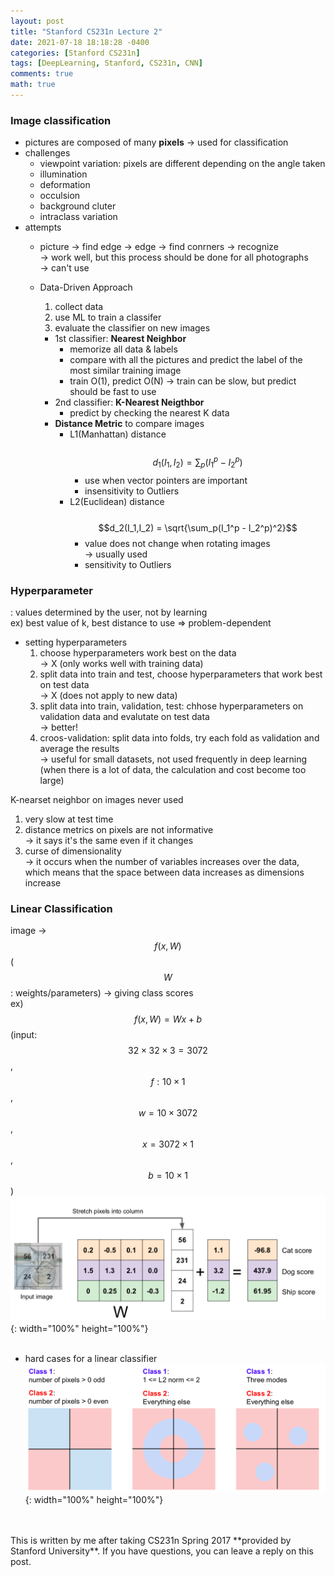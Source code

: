 ```yaml
---
layout: post
title: "Stanford CS231n Lecture 2"
date: 2021-07-18 18:18:28 -0400
categories: [Stanford CS231n]
tags: [DeepLearning, Stanford, CS231n, CNN]
comments: true
math: true
---
```


### Image classification
- pictures are composed of many **pixels** -> used for classification
- challenges
    - viewpoint variation: pixels are different depending on the angle taken
    - illumination
    - deformation
    - occulsion
    - background cluter
    - intraclass variation
- attempts
    - picture -> find edge -> edge -> find conrners -> recognize<br/>
      -> work well, but this process should be done for all photographs<br/>
      -> can't use
    - Data-Driven Approach
        1. collect data
        2. use ML to train a classifer
        3. evaluate the classifier on new images

        - 1st classifier: **Nearest Neighbor**
            - memorize all data & labels
            - compare with all the pictures and predict the label of the most similar training image
            - train O(1), predict O(N) -> train can be slow, but predict should be fast to use
        - 2nd classifier: **K-Nearest Neigthbor**
            - predict by checking the nearest K data
        - **Distance Metric** to compare images
            - L1(Manhattan) distance<br/>
                <br/>
                $$d_1(I_1, I_2) = \sum_p(I_1^p - I_2^p)$$
                - use when vector pointers are important
                - insensitivity to Outliers 
            - L2(Euclidean) distance<br/>
                <br/>
                $$d_2(I_1,I_2) = \sqrt{\sum_p(I_1^p - I_2^p)^2}$$
                - value does not change when rotating images<br/>
                -> usually used
                - sensitivity to Outliers


### Hyperparameter
: values determined by the user, not by learning<br/>
ex) best value of k, best distance to use => problem-dependent
- setting hyperparameters
    1. choose hyperparameters work best on the data<br/> 
    -> X (only works well with training data)
    2. split data into train and test, choose hyperparameters that work best on test data<br/>
    -> X (does not apply to new data)
    3. split data into train, validation, test: chhose hyperparameters on validation data and evalutate on test data<br/>
    -> better!
    4. croos-validation: split data into folds, try each fold as validation and average the results<br/> 
    -> useful for small datasets, not used frequently in deep learning (when there is a lot of data, the calculation and cost become too large)
    
K-nearset neighbor on images never used
1. very slow at test time
2. distance metrics on pixels are not informative<br/>
-> it says it's the same even if it changes
3. curse of dimensionality<br/>
-> it occurs when the number of variables increases over the data, which means that the space between data increases as dimensions increase

### Linear Classification
image -> $$f(x, W)$$ ($$W$$: weights/parameters) -> giving class scores<br/>
ex) $$f(x,W) = Wx + b$$ (input: $$32\times32\times3=3072$$, $$f:10\times1$$, $$w=10\times3072$$, $$x=3072\times1$$, $$b=10\times1$$)
![1](/images/cs231n/lec2/1.png){: width="100%" height="100%"}
<br/>
<br/>

- hard cases for a linear classifier
![2](/images/cs231n/lec2/2.png){: width="100%" height="100%"}

<br/>
<br/>
This is written by me after taking CS231n Spring 2017 **provided by Stanford University**.
If you have questions, you can leave a reply on this post.